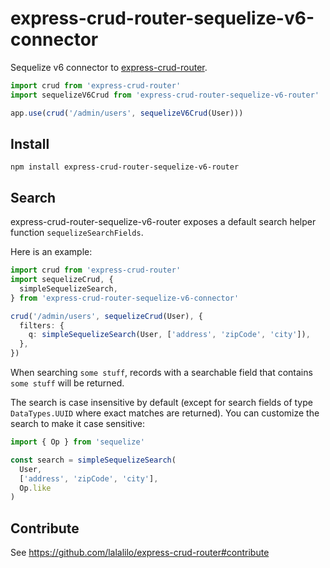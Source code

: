 # express-crud-router-sequelize-v6-connector

Sequelize v6 connector to [express-crud-router](https://github.com/lalalilo/express-crud-router).

```ts
import crud from 'express-crud-router'
import sequelizeV6Crud from 'express-crud-router-sequelize-v6-router'

app.use(crud('/admin/users', sequelizeV6Crud(User)))
```

## Install

```
npm install express-crud-router-sequelize-v6-router
```

## Search

express-crud-router-sequelize-v6-router exposes a default search helper function `sequelizeSearchFields`.

Here is an example:

```ts
import crud from 'express-crud-router'
import sequelizeCrud, {
  simpleSequelizeSearch,
} from 'express-crud-router-sequelize-v6-connector'

crud('/admin/users', sequelizeCrud(User), {
  filters: {
    q: simpleSequelizeSearch(User, ['address', 'zipCode', 'city']),
  },
})
```

When searching `some stuff`, records with a searchable field that contains `some stuff` will be returned.

The search is case insensitive by default (except for search fields of type `DataTypes.UUID` where exact matches are returned). You can customize the search to make it case sensitive:

```ts
import { Op } from 'sequelize'

const search = simpleSequelizeSearch(
  User,
  ['address', 'zipCode', 'city'],
  Op.like
)
```

## Contribute

See https://github.com/lalalilo/express-crud-router#contribute
